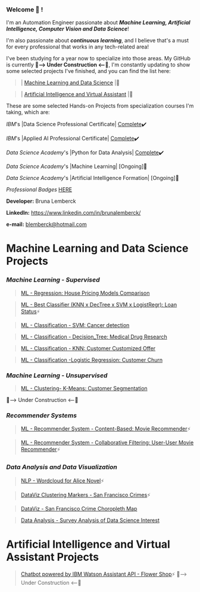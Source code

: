 ### Welcome 👋 !
I'm an Automation Engineer passionate about **_Machine Learning, Artificial Intelligence, Computer Vision and Data Science_**!

I'm also passionate about **_continuous learning_**, and I believe that's a must for every professional that works in any tech-related area!


I've been studying for a year now to specialize into those areas. My GitHub is currently    **:construction:--> Under Construction <--:construction:**,
I'm constantly updating to show some selected projects I've finished, and you can find the list here:

 >  | [Machine Learning and Data Science](https://github.com/lemberck/lemberck/blob/main/README.md#machine-learning-and-data-science-projects) |:mechanical_arm:
   
   
 >  | [Artificial Intelligence and Virtual Assistant](https://github.com/lemberck/lemberck/blob/main/README.md#artificial-intelligence-and-virtual-assistant-projects) |:robot:

These are some selected Hands-on Projects from specialization courses I'm taking, which are: 

   _IBM_'s |Data Science Professional Certificate|  [Complete](https://www.youracclaim.com/earner/earned/badge/4d480c0a-02f6-46b6-82cd-602c5a76cd14):heavy_check_mark:
   
   _IBM_'s |Applied AI Professional Certificate|  [Complete](https://www.youracclaim.com/badges/e9ab9452-1963-491e-86f7-c9369698575f/public_url):heavy_check_mark:
   
   _Data Science Academy_'s |Python for Data Analysis| [Complete](https://www.linkedin.com/feed/update/urn:li:activity:6736732341579972608/):heavy_check_mark:
   
   _Data Science Academy_'s |Machine Learning| [Ongoing]:memo:
   
   _Data Science Academy_'s |Artificial Intelligence Formation| [Ongoing]:memo:
   
   _Professional Badges_ [HERE](https://www.youracclaim.com/users/bruna-lemberck)
      
**Developer:** Bruna Lemberck

**LinkedIn:** https://www.linkedin.com/in/brunalemberck/

**e-mail:** blemberck@hotmail.com

# Machine Learning and Data Science Projects
   ### _Machine Learning - Supervised_ 
   > [ML - Regression: House Pricing Models Comparison](https://github.com/lemberck/ML-Regression-House_Pricing_Models#machine-learning---regression-house-pricing-models-comparison)
   
   > [ML - Best Classifier (KNN x DecTree x SVM x LogistRegr): Loan Status](https://github.com/lemberck/ML-Best-Classifier-Comparison-Loan_Status-)⚡
   
   > [ML - Classification - SVM: Cancer detection](https://github.com/lemberck/ML-Classif-SVM-Cancer_detection)
   
   > [ML - Classification - Decision_Tree: Medical Drug Research](https://github.com/lemberck/ML-Classif-Decision_Tree-Medical_Drug_Research)
   
   > [ML - Classification - KNN: Customer Customized Offer](https://github.com/lemberck/ML-Classif-KNN-Customer_Segmentation)
    
   > [ML - Classification -Logistic Regression: Customer Churn](https://github.com/lemberck/ML-Classif-LogistRegr-Customer_Churn)
   
   ### _Machine Learning - Unsupervised_
   > [ML - Clustering- K-Means: Customer Segmentation](https://github.com/lemberck/ML-Clustering-K_Means-Customer_Segmentation)
   
   :construction:--> Under Construction <--:construction:
   
   ### _Recommender Systems_
   > [ML - Recommender System - Content-Based: Movie Recommender](https://github.com/lemberck/ML-Recom_Syst-Content-Based-Movie_Recommender)⚡
   
   > [ML - Recommender System - Collaborative Filtering: User-User Movie Recommender](https://github.com/lemberck/ML-RecomSyst-Collaborative_Filter-Movie_Recommender_User-User-)⚡
    
   ### _Data Analysis and Data Visualization_ 
   > [NLP - Wordcloud for Alice Novel](https://github.com/lemberck/NLP-wordcloud)⚡
   
   > [DataViz Clustering Markers - San Francisco Crimes](https://github.com/lemberck/DataViz-Markers_Clusters-San_Francisco_Crimes)⚡
   
   > [DataViz - San Francisco Crime Choropleth Map](https://github.com/lemberck/DataViz-San_Francisco_Crime_Choropleth_Map)
   
   > [Data Analysis - Survey Analysis of Data Science Interest](https://github.com/lemberck/Data-Analysis-Survey_Analysis_Data_Science_interest)
   
   
# Artificial Intelligence and Virtual Assistant Projects
   > [Chatbot powered by IBM Watson Assistant API - Flower Shop](https://brunalemberck.intelaedu.com/)⚡
 :construction:--> Under Construction <--:construction:
<!--
**lemberck/lemberck** is a ✨ _special_ ✨ repository because its `README.md` (this file) appears on your GitHub profile.

Here are some ideas to get you started:

- 🔭 I’m currently working on ...
- 🌱 I’m currently learning ...
- 👯 I’m looking to collaborate on ...
- 🤔 I’m looking for help with ...
- 💬 Ask me about ...
- 📫 How to reach me: ...
- 😄 Pronouns: ...
- ⚡ Fun fact: ...
-->
